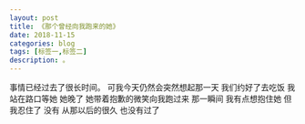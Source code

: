```yaml
---
layout: post
title: 《那个曾经向我跑来的她》
date: 2018-11-15
categories: blog
tags: [标签一,标签二]
description: 。
---
```


事情已经过去了很长时间。
可我今天仍然会突然想起那一天
我们约好了去吃饭
我站在路口等她
她晚了
她带着抱歉的微笑向我跑过来
那一瞬间 我有点想抱住她
但我忍住了 没有
从那以后的很久
也没有过了











